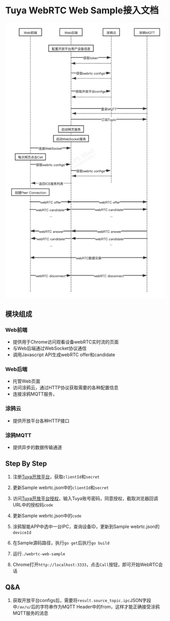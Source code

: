 # Tuya WebRTC Web Sample接入文档

![Tuya WebRTC Web Sample业务流程图](./openapi_webrtc_mqtt.png)

## 模块组成
### Web前端
* 提供用于Chrome访问观看设备webRTC实时流的页面
* 与Web后端通过WebSocket协议通信
* 调用Javascript API生成webRTC offer和candidate

### Web后端
* 托管Web页面
* 访问涂鸦云，通过HTTP协议获取需要的各种配置信息
* 连接涂鸦MQTT服务，

### 涂鸦云
* 提供开放平台各种HTTP接口

### 涂鸦MQTT
* 提供异步的数据传输通道


## Step By Step
1. 注册[Tuya开放平台](https://docs.tuya.com/zh/iot/open-api/quick-start/quick-start1?id=K95ztz9u9t89n)，获取`clientId`和`secret`

2. 更新Sample webrtc.json中的`clientId`和`secret`

3. 访问[Tuya开放平台授权](https://openapi.tuyacn.com/selectAuth?client_id=kydhkuwwehqrvd8pfpv5&redirect_uri=https://www.example.com/auth&state=1234)，输入Tuya账号密码，同意授权，截取浏览器回调URL中的授权码`code`

4. 更新Sample webrtc.json中的`code`

5. 涂鸦智能APP中选中一台IPC，查询设备ID，更新到Sample webrtc.json的`deviceId`

6. 在Sample源码路径，执行`go get`后执行`go build`

7. 运行`./webrtc-web-sample`

8. Chrome打开`http://localhost:3333`，点击`Call`按钮，即可开始WebRTC会话

## Q&A
1. 获取开放平台configs后，需要将`result.source_topic.ipc`JSON字段中`/av/u/`后的字符串作为MQTT Header中的from，这样才能正确接受涂鸦MQTT服务的消息